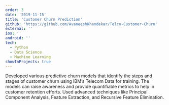 ```yaml
---
order: 3
date: '2019-11-15'
title: 'Customer Churn Prediction'
github: 'https://github.com/AvaneeshKhandekar/Telco-Customer-Churn'
external: ''
ios: ''
android: ''
tech:
  - Python
  - Data Science
  - Machine Learning
showInProjects: true
---
```


Developed various predictive churn models that identify the steps and stages of customer churn using IBM’s Telecom Data for training. The models can raise awareness and provide quantifiable metrics to help in customer retention efforts. Used advanced techniques like Principal Component Analysis, Feature Extraction, and Recursive Feature Elimination.

